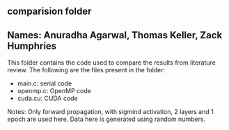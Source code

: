 ## comparision folder 
## Names: Anuradha Agarwal, Thomas Keller, Zack Humphries 

This folder contains the code used to compare the results from literature review. The following are the files present in the folder:
- main.c: serial code
- openmp.c: OpenMP code
- cuda.cu: CUDA code

Notes: Only forward propagation, with sigmind activation, 2 layers and 1 epoch are used here. Data here is generated using random numbers. 
